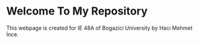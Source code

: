 # Welcome To My Repository

This webpage is created for IE 48A of Bogazici University by Hacı Mehmet İnce.

